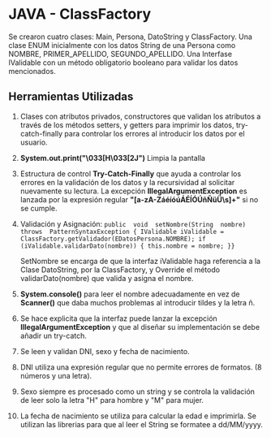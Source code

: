 # JAVA - ClassFactory
Se crearon cuatro clases: Main, Persona, DatoString y ClassFactory. Una clase ENUM inicialmente con los datos String de una Persona como NOMBRE, PRIMER_APELLIDO, SEGUNDO_APELLIDO. Una Interfase IValidable con un método obligatorio booleano para validar los datos mencionados.

## Herramientas Utilizadas
1. Clases con atributos privados, constructores que validan los atributos a través de los métodos setters, y getters para imprimir los datos, try-catch-finally para controlar los errores al introducir los datos por el usuario.

2. **System.out.print("\033[H\033[2J")** Limpia la pantalla

3. Estructura de control **Try-Catch-Finally** que ayuda a controlar los errores en la validación de los datos y la recursividad al solicitar nuevamente su lectura. La excepción **IllegalArgumentException** es lanzada por la expresión regular **"[a-zA-ZáéíóúÁÉÍÓÚñÑüÜ\\s]+"** si no se cumple.

4. Validación y Asignación:
`public  void  setNombre(String  nombre) throws  PatternSyntaxException {
IValidable iValidable = ClassFactory.getValidador(EDatosPersona.NOMBRE);
    if (iValidable.validarDato(nombre)) {
		this.nombre = nombre;
	}}`
	
	SetNombre se encarga de que la interfaz iValidable haga referencia a la Clase DatoString, por la ClassFactory, y Override el método validarDato(nombre) que valida y asigna el nombre.

5. **System.console()** para leer el nombre adecuadamente en vez de **Scanner()** que daba muchos problemas al introducir tildes y la letra ñ.

6. Se hace explicita que la interfaz puede lanzar la excepción **IllegalArgumentException** y que al diseñar su implementación se debe añadir un try-catch.

7. Se leen y validan DNI, sexo y fecha de nacimiento.

8. DNI utiliza una expresión regular que no permite errores de formatos. (8 números y una letra).

9. Sexo siempre es procesado como un string y se controla la validación de leer solo la letra "H" para hombre y "M" para mujer.

10. La fecha de nacimiento se utiliza para calcular la edad e imprimirla. Se utilizan las librerias para que al leer el String se formatee a dd/MM/yyyy.
